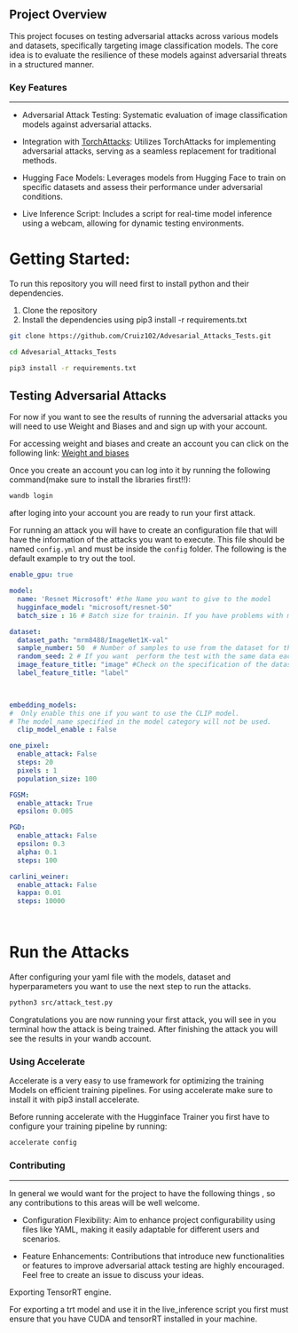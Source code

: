 ## Project Overview
This project focuses on testing adversarial attacks across various models and datasets, specifically targeting image classification models. The core idea is to evaluate the resilience of these models against adversarial threats in a structured manner.

### Key Features
----
 - Adversarial Attack Testing: Systematic evaluation of image classification models against adversarial attacks.

 - Integration with [TorchAttacks](https://github.com/Harry24k/adversarial-attacks-pytorch/): Utilizes TorchAttacks for implementing adversarial attacks, serving as a seamless replacement for traditional methods.

 - Hugging Face Models: Leverages models from Hugging Face to train on specific datasets and assess their performance under adversarial conditions.

 - Live Inference Script: Includes a script for real-time model inference using a webcam, allowing for dynamic testing environments.


# Getting Started:
 To run this repository you will need first to install python and their dependencies.

 1. Clone the repository
 2. Install the dependencies using pip3 install -r requirements.txt
  
```bash
git clone https://github.com/Cruiz102/Advesarial_Attacks_Tests.git

cd Advesarial_Attacks_Tests

pip3 install -r requirements.txt

```

## Testing Adversarial Attacks

For now if you want to see the results of running the adversarial attacks you will need to use Weight and Biases and and sign up with your account.

For accessing weight and biases and create an account you can click on the following link: [Weight and biases](https://wandb.ai/site)

Once you create an account you can log into it by running the following command(make sure to install the libraries first!!):

```bash
wandb login
```

after loging into your account you are ready to run your first attack.

For running an attack you will have to create an configuration file that will have the information of the attacks you want to execute. This file should be named `config.yml` and must be inside the `config` folder. The following is the default example to try out the tool.

```yaml
enable_gpu: true

model:
  name: 'Resnet Microsoft' #the Name you want to give to the model
  hugginface_model: "microsoft/resnet-50"
  batch_size : 16 # Batch size for trainin. If you have problems with memory, you can use a lower batch size.

dataset:
  dataset_path: "mrm8488/ImageNet1K-val"
  sample_number: 50  # Number of samples to use from the dataset for the evaluation
  random_seed: 2 # If you want  perform the test with the same data each time, set a random seed not equal to 0.
  image_feature_title: "image" #Check on the specification of the dataset to see the name of the feature that contains the image
  label_feature_title: "label"
  


embedding_models:
#  Only enable this one if you want to use the CLIP model.
# The model_name specified in the model category will not be used.
  clip_model_enable : False

one_pixel:
  enable_attack: False
  steps: 20
  pixels : 1
  population_size: 100

FGSM:
  enable_attack: True
  epsilon: 0.005

PGD:
  enable_attack: False
  epsilon: 0.3
  alpha: 0.1
  steps: 100

carlini_weiner:
  enable_attack: False
  kappa: 0.01
  steps: 10000 




```

# Run the Attacks
After configuring your yaml file with the models, dataset and hyperparameters you want to use  the next step to run the attacks.


```bash
python3 src/attack_test.py 
```
Congratulations you are now running your first attack, you will see in you terminal how the attack is being trained. After finishing the attack you will see the results in your wandb account.




### Using Accelerate 

Accelerate is a very easy to use framework for optimizing the training Models on efficient training pipelines.
For using accelerate make sure to install it with pip3 install accelerate.

Before running accelerate with the Hugginface Trainer you first have to configure your training pipeline by running:
```bash
accelerate config
```

### Contributing
---
In general we would want for the project to have the following things , so any contributions to this areas will be well welcome.

- Configuration Flexibility: Aim to enhance project configurability using files like YAML, making it easily adaptable for different users and scenarios.

- Feature Enhancements: Contributions that introduce new functionalities or features to improve adversarial attack testing are highly encouraged. Feel free to create an issue to discuss your ideas.


Exporting TensorRT engine.

For exporting a trt model and use it in the live_inference script you first must ensure that you  have CUDA and tensorRT installed in your machine.